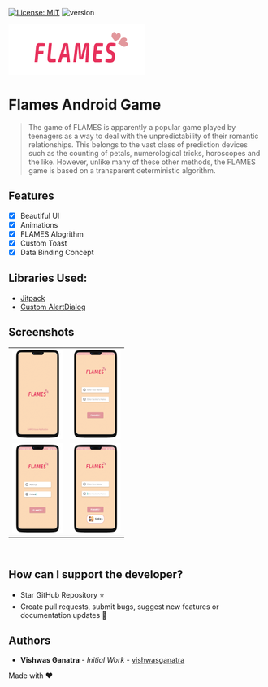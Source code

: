 [![License: MIT](https://img.shields.io/badge/License-MIT-yellow.svg)](https://opensource.org/licenses/MIT)
![version](https://img.shields.io/badge/version-1.0.0-blue)

![Flames logo](imgSrc/flameslogo.png)

# Flames Android Game

> The game of FLAMES is apparently a popular game played by teenagers as a way to deal with the unpredictability of their romantic relationships. This belongs to the vast class of prediction devices such as the counting of petals, numerological tricks, horoscopes and the like. However, unlike many of these other methods, the FLAMES game is based on a transparent deterministic algorithm.

## Features

- [x] Beautiful UI
- [x] Animations
- [x] FLAMES Alogrithm
- [x] Custom Toast
- [x] Data Binding Concept

## Libraries Used:

- [Jitpack](https://jitpack.io/)
- [Custom AlertDialog](https://github.com/TutorialsAndroid/KAlertDialog)

## Screenshots

<div align="center">
   <table align="center" border="0" >
   <tr>
    <td>
    <img width="100" src="imgSrc\splash.png"/>
    </td>
    <td>
    <img width="100" src="imgSrc\main1.png"/>
    </td>
   </tr>

   <tr>
    <td>
    <img width="100" src="imgSrc\main2.png"/>
    </td>
    <td>
    <img width="100" src="imgSrc\main3.png"/>
    </td>
   </tr>
   
  </table>
  </div>
</br>

## How can I support the developer?

- Star GitHub Repository :star:
- Create pull requests, submit bugs, suggest new features or documentation updates :wrench:

## Authors

- **Vishwas Ganatra** - _Initial Work_ - [vishwasganatra](https://www.linkedin.com/in/vishwasganatra/)

Made with :heart:
